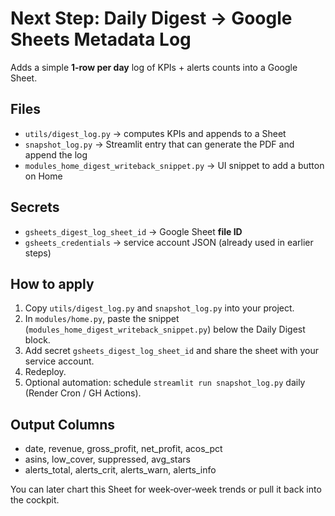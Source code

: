 # Next Step: Daily Digest → Google Sheets Metadata Log

Adds a simple **1‑row per day** log of KPIs + alerts counts into a Google Sheet.

## Files
- `utils/digest_log.py` → computes KPIs and appends to a Sheet
- `snapshot_log.py` → Streamlit entry that can generate the PDF and append the log
- `modules_home_digest_writeback_snippet.py` → UI snippet to add a button on Home

## Secrets
- `gsheets_digest_log_sheet_id` → Google Sheet **file ID**
- `gsheets_credentials` → service account JSON (already used in earlier steps)

## How to apply
1) Copy `utils/digest_log.py` and `snapshot_log.py` into your project.
2) In `modules/home.py`, paste the snippet (`modules_home_digest_writeback_snippet.py`) below the Daily Digest block.
3) Add secret `gsheets_digest_log_sheet_id` and share the sheet with your service account.
4) Redeploy.
5) Optional automation: schedule `streamlit run snapshot_log.py` daily (Render Cron / GH Actions).

## Output Columns
- date, revenue, gross_profit, net_profit, acos_pct
- asins, low_cover, suppressed, avg_stars
- alerts_total, alerts_crit, alerts_warn, alerts_info

You can later chart this Sheet for week‑over‑week trends or pull it back into the cockpit.
